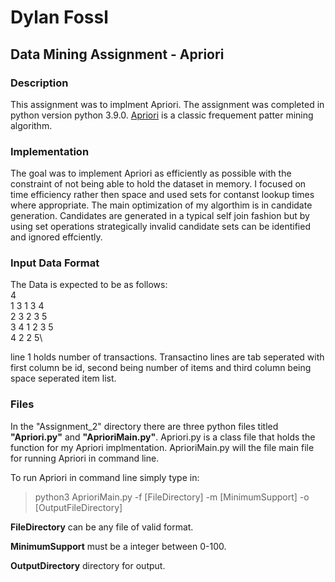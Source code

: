 # Dylan Fossl
## Data Mining Assignment - Apriori
### Description
This assignment was to implment Apriori. The assignment was completed in python version python 3.9.0. [Apriori](https://en.wikipedia.org/wiki/Apriori_algorithm) is a classic frequement patter mining algorithm.

### Implementation
The goal was to implement Apriori as efficiently as possible with the constraint of not being able to hold the dataset in memory. I focused on time efficiency rather then space and used sets for contanst lookup times where appropriate. The main optimization of my algorthim is in candidate generation. Candidates are generated in a typical self join fashion but by using set operations strategically invalid candidate sets can be identified and ignored effciently.

### Input Data Format
The Data is expected to be as follows:\
4\
1	3	1 3 4\
2	3	2 3 5\
3	4	1 2 3 5\
4	2	2 5\

line 1 holds number of transactions.
Transactino lines are tab seperated with first column be id, second being number of items and third column being space seperated item list.

### Files
In the "Assignment_2" directory there are three python files titled **"Apriori.py"** and **"AprioriMain.py"**. Apriori.py is a class file that holds the function for my Apriori implmentation. AprioriMain.py will the file main file for running Apriori in command line.

To run Apriori in command line simply type in:
 >python3 AprioriMain.py -f [FileDirectory] -m [MinimumSupport] -o [OutputFileDirectory]


**FileDirectory** can be any file of valid format.

**MinimumSupport** must be a integer between 0-100.

**OutputDirectory** directory for output.
